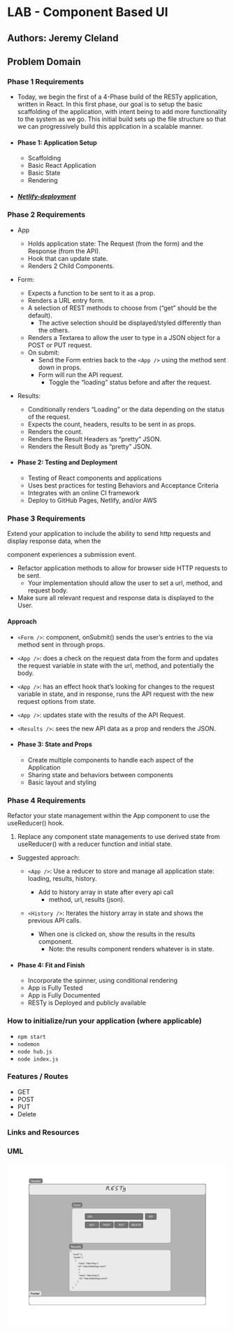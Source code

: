 # LAB - Component Based UI

## Authors: Jeremy Cleland

## Problem Domain

### Phase 1 Requirements

- Today, we begin the first of a 4-Phase build of the RESTy application, written in React. In this first phase, our goal is to setup the basic scaffolding of the application, with intent being to add more functionality to the system as we go. This initial build sets up the file structure so that we can progressively build this application in a scalable manner.

- #### Phase 1: Application Setup

  - Scaffolding
  - Basic React Application
  - Basic State
  - Rendering

- ##### [Netlify-deployment](cleland-resty.netlify.app)

### Phase 2 Requirements

- App

  - Holds application state: The Request (from the form) and the Response (from the API).
  - Hook that can update state.
  - Renders 2 Child Components.

- Form:
  - Expects a function to be sent to it as a prop.
  - Renders a URL entry form.
  - A selection of REST methods to choose from (“get” should be the default).
    - The active selection should be displayed/styled differently than the others.
  - Renders a Textarea to allow the user to type in a JSON object for a POST or PUT request.
  - On submit:
    - Send the Form entries back to the `<App />` using the method sent down in props.
    - Form will run the API request.
      - Toggle the “loading” status before and after the request.

- Results:
  - Conditionally renders “Loading” or the data depending on the status of the request.
  - Expects the count, headers, results to be sent in as props.
  - Renders the count.
  - Renders the Result Headers as “pretty” JSON.
  - Renders the Result Body as “pretty” JSON.

- #### Phase 2: Testing and Deployment

  - Testing of React components and applications
  - Uses best practices for testing Behaviors and Acceptance Criteria
  - Integrates with an online CI framework
  - Deploy to GitHub Pages, Netlify, and/or AWS

### Phase 3 Requirements

Extend your application to include the ability to send http requests and display response data, when the <Form /> component experiences a submission event.

- Refactor application methods to allow for browser side HTTP requests to be sent.
  - Your implementation should allow the user to set a url, method, and request body.
- Make sure all relevant request and response data is displayed to the User.

#### Approach

- `<Form />`: component, onSubmit() sends the user’s entries to the <App /> via method sent in through props.

- `<App />`: does a check on the request data from the form and updates the request variable in state with the url, method, and potentially the body.

- `<App />`: has an effect hook that’s looking for changes to the request variable in state, and in response, runs the API request with the new request options from state.

- `<App />`: updates state with the results of the API Request.

- `<Results />`: sees the new API data as a prop and renders the JSON.

- #### Phase 3: State and Props

  - Create multiple components to handle each aspect of the Application
  - Sharing state and behaviors between components
  - Basic layout and styling

### Phase 4 Requirements

Refactor your state management within the App component to use the useReducer() hook.

  1. Replace any component state managements to use derived state from useReducer() with a reducer function and initial state.

- Suggested approach:
  - `<App />`: Use a reducer to store and manage all application state: loading, results, history.
    - Add to history array in state after every api call
      - method, url, results (json).

  - `<History />`: Iterates the history array in state and shows the previous API calls.
    - When one is clicked on, show the results in the results component.
      - Note: the results component renders whatever is in state.

- #### Phase 4: Fit and Finish

  - Incorporate the spinner, using conditional rendering
  - App is Fully Tested
  - App is Fully Documented
  - RESTy is Deployed and publicly available

### How to initialize/run your application (where applicable)

- `npm start`
- `nodemon`
- `node hub.js`
- `node index.js`

### Features / Routes

- GET
- POST
- PUT
- Delete

### Links and Resources

### UML

![UML](./src/assets/uml.png)
